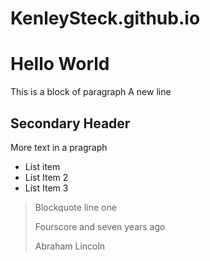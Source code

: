 # KenleySteck.github.io
# Hello World
This is a block of paragraph
A new line

## Secondary Header
More text in a pragraph

- List item
- List Item 2
- List Item 3

> Blockquote line one
> 
> Fourscore and seven years ago
> 
> Abraham Lincoln

